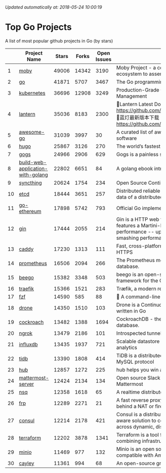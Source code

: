 *Updated automatically at: 2018-05-24 10:00:19* 
# Top Go Projects
A list of most popular github projects in Go (by stars)

|    | Project Name | Stars | Forks | Open Issues | Description |
| -- | ------------ | ----- | ----- | ----------- | ----------- |
| 1 | [moby](https://github.com/moby/moby) | 49006 | 14342 | 3190 | Moby Project - a collaborative project for the container ecosystem to assemble container-based systems |
| 2 | [go](https://github.com/golang/go) | 41871 | 5707 | 3467 | The Go programming language |
| 3 | [kubernetes](https://github.com/kubernetes/kubernetes) | 36696 | 12908 | 3249 | Production-Grade Container Scheduling and Management |
| 4 | [lantern](https://github.com/getlantern/lantern) | 35036 | 8183 | 2300 | 🔴Lantern Latest Download https://github.com/getlantern/lantern/releases/tag/latest 🔴蓝灯最新版本下载 https://github.com/getlantern/forum/issues/833 🔴  |
| 5 | [awesome-go](https://github.com/avelino/awesome-go) | 31039 | 3997 | 30 | A curated list of awesome Go frameworks, libraries and software |
| 6 | [hugo](https://github.com/gohugoio/hugo) | 25867 | 3126 | 270 | The world’s fastest framework for building websites. |
| 7 | [gogs](https://github.com/gogits/gogs) | 24966 | 2906 | 629 | Gogs is a painless self-hosted Git service. |
| 8 | [build-web-application-with-golang](https://github.com/astaxie/build-web-application-with-golang) | 22802 | 6651 | 84 | A golang ebook intro how to build a web with golang |
| 9 | [syncthing](https://github.com/syncthing/syncthing) | 20624 | 1754 | 234 | Open Source Continuous File Synchronization |
| 10 | [etcd](https://github.com/coreos/etcd) | 18444 | 3651 | 257 | Distributed reliable key-value store for the most critical data of a distributed system |
| 11 | [go-ethereum](https://github.com/ethereum/go-ethereum) | 17898 | 5742 | 793 | Official Go implementation of the Ethereum protocol |
| 12 | [gin](https://github.com/gin-gonic/gin) | 17444 | 2055 | 214 | Gin is a HTTP web framework written in Go (Golang). It features a Martini-like API with much better performance -- up to 40 times faster. If you need smashing performance, get yourself some Gin. |
| 13 | [caddy](https://github.com/mholt/caddy) | 17230 | 1313 | 111 | Fast, cross-platform HTTP/2 web server with automatic HTTPS |
| 14 | [prometheus](https://github.com/prometheus/prometheus) | 16506 | 2094 | 266 | The Prometheus monitoring system and time series database. |
| 15 | [beego](https://github.com/astaxie/beego) | 15382 | 3348 | 503 | beego is an open-source, high-performance web framework for the Go programming language. |
| 16 | [traefik](https://github.com/containous/traefik) | 15366 | 1521 | 283 | Træfik, a modern reverse proxy |
| 17 | [fzf](https://github.com/junegunn/fzf) | 14590 | 585 | 88 | :cherry_blossom: A command-line fuzzy finder |
| 18 | [drone](https://github.com/drone/drone) | 14350 | 1510 | 103 | Drone is a Continuous Delivery platform built on Docker, written in Go |
| 19 | [cockroach](https://github.com/cockroachdb/cockroach) | 13482 | 1388 | 1694 | CockroachDB - the open source, cloud-native SQL database. |
| 20 | [ngrok](https://github.com/inconshreveable/ngrok) | 13479 | 2186 | 101 | Introspected tunnels to localhost |
| 21 | [influxdb](https://github.com/influxdata/influxdb) | 13435 | 1937 | 721 | Scalable datastore for metrics, events, and real-time analytics |
| 22 | [tidb](https://github.com/pingcap/tidb) | 13390 | 1808 | 414 | TiDB is a distributed HTAP database compatible with the MySQL protocol  |
| 23 | [hub](https://github.com/github/hub) | 12857 | 1272 | 225 | hub helps you win at git. |
| 24 | [mattermost-server](https://github.com/mattermost/mattermost-server) | 12424 | 2134 | 134 | Open source Slack-alternative in Golang and React - Mattermost |
| 25 | [nsq](https://github.com/nsqio/nsq) | 12358 | 1618 | 65 | A realtime distributed messaging platform |
| 26 | [frp](https://github.com/fatedier/frp) | 12289 | 2271 | 21 | A fast reverse proxy to help you expose a local server behind a NAT or firewall to the internet. |
| 27 | [consul](https://github.com/hashicorp/consul) | 12214 | 2178 | 421 | Consul is a distributed, highly available, and data center aware solution to connect and configure applications across dynamic, distributed infrastructure. |
| 28 | [terraform](https://github.com/hashicorp/terraform) | 12202 | 3878 | 1341 | Terraform is a tool for building, changing, and combining infrastructure safely and efficiently. |
| 29 | [minio](https://github.com/minio/minio) | 11469 | 977 | 132 | Minio is an open source object storage server compatible with Amazon S3 APIs |
| 30 | [cayley](https://github.com/cayleygraph/cayley) | 11361 | 994 | 68 | An open-source graph database |
